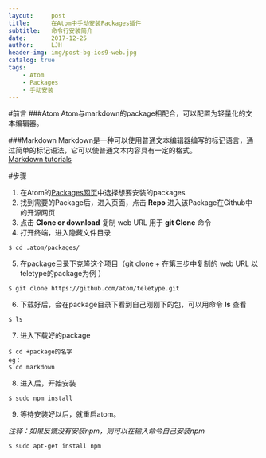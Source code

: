 ```yaml
---
layout:     post
title:      在Atom中手动安装Packages插件
subtitle:   命令行安装简介
date:       2017-12-25
author:     LJH
header-img: img/post-bg-ios9-web.jpg
catalog: true
tags:
    - Atom
    - Packages
    - 手动安装
---
```

#前言
###Atom
Atom与markdown的package相配合，可以配置为轻量化的文本编辑器。

###Markdown
Markdown是一种可以使用普通文本编辑器编写的标记语言，通过简单的标记语法，它可以使普通文本内容具有一定的格式。  
[Markdown tutorials](https://www.markdowntutorial.com/)

#步骤
1. 在Atom的[Packages网页](https://atom.io/packages)中选择想要安装的packages
2. 找到需要的Package后，进入页面，点击 **Repo** 进入该Package在Github中的开源网页
3. 点击 **Clone or download** 复制 web URL 用于 **git Clone** 命令
4. 打开终端，进入隐藏文件目录
```
$ cd .atom/packages/
```
5. 在package目录下克隆这个项目（git clone + 在第三步中复制的 web URL 以teletype的package为例 ）
```
$ git clone https://github.com/atom/teletype.git
```
6. 下载好后，会在package目录下看到自己刚刚下的包，可以用命令 **ls** 查看
```
$ ls
```
7. 进入下载好的package
```
$ cd +package的名字
eg：
$ cd markdown
```
8. 进入后，开始安装
```
$ sudo npm install
``` 
9. 等待安装好以后，就重启atom。

*注释：如果反馈没有安装npm，则可以在输入命令自己安装npm*
```
$ sudo apt-get install npm
```
